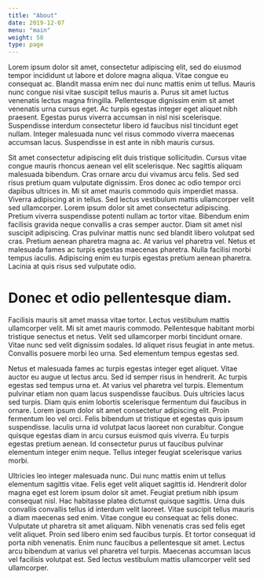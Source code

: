 ```yaml
---
title: "About"
date: 2019-12-07
menu: "main"
weight: 50
type: page
---
```


Lorem ipsum dolor sit amet, consectetur adipiscing elit, sed do eiusmod tempor incididunt ut labore et dolore magna aliqua. Vitae congue eu consequat ac. Blandit massa enim nec dui nunc mattis enim ut tellus. Mauris nunc congue nisi vitae suscipit tellus mauris a. Purus sit amet luctus venenatis lectus magna fringilla. Pellentesque dignissim enim sit amet venenatis urna cursus eget. Ac turpis egestas integer eget aliquet nibh praesent. Egestas purus viverra accumsan in nisl nisi scelerisque. Suspendisse interdum consectetur libero id faucibus nisl tincidunt eget nullam. Integer malesuada nunc vel risus commodo viverra maecenas accumsan lacus. Suspendisse in est ante in nibh mauris cursus.

Sit amet consectetur adipiscing elit duis tristique sollicitudin. Cursus vitae congue mauris rhoncus aenean vel elit scelerisque. Nec sagittis aliquam malesuada bibendum. Cras ornare arcu dui vivamus arcu felis. Sed sed risus pretium quam vulputate dignissim. Eros donec ac odio tempor orci dapibus ultrices in. Mi sit amet mauris commodo quis imperdiet massa. Viverra adipiscing at in tellus. Sed lectus vestibulum mattis ullamcorper velit sed ullamcorper. Lorem ipsum dolor sit amet consectetur adipiscing. Pretium viverra suspendisse potenti nullam ac tortor vitae. Bibendum enim facilisis gravida neque convallis a cras semper auctor. Diam sit amet nisl suscipit adipiscing. Cras pulvinar mattis nunc sed blandit libero volutpat sed cras. Pretium aenean pharetra magna ac. At varius vel pharetra vel. Netus et malesuada fames ac turpis egestas maecenas pharetra. Nulla facilisi morbi tempus iaculis. Adipiscing enim eu turpis egestas pretium aenean pharetra. Lacinia at quis risus sed vulputate odio.

# Donec et odio pellentesque diam.

Facilisis mauris sit amet massa vitae tortor. Lectus vestibulum mattis ullamcorper velit. Mi sit amet mauris commodo. Pellentesque habitant morbi tristique senectus et netus. Velit sed ullamcorper morbi tincidunt ornare. Vitae nunc sed velit dignissim sodales. Id aliquet risus feugiat in ante metus. Convallis posuere morbi leo urna. Sed elementum tempus egestas sed.

Netus et malesuada fames ac turpis egestas integer eget aliquet. Vitae auctor eu augue ut lectus arcu. Sed id semper risus in hendrerit. Ac turpis egestas sed tempus urna et. At varius vel pharetra vel turpis. Elementum pulvinar etiam non quam lacus suspendisse faucibus. Duis ultricies lacus sed turpis. Diam quis enim lobortis scelerisque fermentum dui faucibus in ornare. Lorem ipsum dolor sit amet consectetur adipiscing elit. Proin fermentum leo vel orci. Felis bibendum ut tristique et egestas quis ipsum suspendisse. Iaculis urna id volutpat lacus laoreet non curabitur. Congue quisque egestas diam in arcu cursus euismod quis viverra. Eu turpis egestas pretium aenean. Id consectetur purus ut faucibus pulvinar elementum integer enim neque. Tellus integer feugiat scelerisque varius morbi.

Ultricies leo integer malesuada nunc. Dui nunc mattis enim ut tellus elementum sagittis vitae. Felis eget velit aliquet sagittis id. Hendrerit dolor magna eget est lorem ipsum dolor sit amet. Feugiat pretium nibh ipsum consequat nisl. Hac habitasse platea dictumst quisque sagittis. Urna duis convallis convallis tellus id interdum velit laoreet. Vitae suscipit tellus mauris a diam maecenas sed enim. Vitae congue eu consequat ac felis donec. Vulputate ut pharetra sit amet aliquam. Nibh venenatis cras sed felis eget velit aliquet. Proin sed libero enim sed faucibus turpis. Et tortor consequat id porta nibh venenatis. Enim nunc faucibus a pellentesque sit amet. Lectus arcu bibendum at varius vel pharetra vel turpis. Maecenas accumsan lacus vel facilisis volutpat est. Sed lectus vestibulum mattis ullamcorper velit sed ullamcorper.
